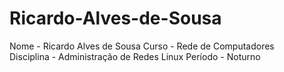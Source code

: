 # Ricardo-Alves-de-Sousa


Nome - Ricardo Alves de Sousa
Curso - Rede de Computadores  
Disciplina - Administração de Redes Linux
Período - Noturno
